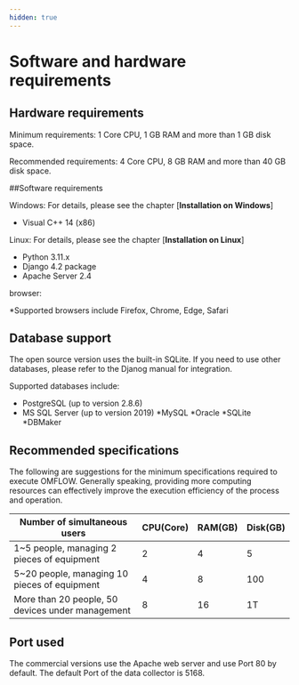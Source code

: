 ```yaml
---
hidden: true
---
```


# Software and hardware requirements

## Hardware requirements

Minimum requirements: 1 Core CPU, 1 GB RAM and more than 1 GB disk space.

Recommended requirements: 4 Core CPU, 8 GB RAM and more than 40 GB disk space.

\##Software requirements

Windows: For details, please see the chapter \[**Installation on Windows**]

* Visual C++ 14 (x86)

Linux: For details, please see the chapter \[**Installation on Linux**]

* Python 3.11.x
* Django 4.2 package
* Apache Server 2.4

browser:

\*Supported browsers include Firefox, Chrome, Edge, Safari

## Database support

The open source version uses the built-in SQLite. If you need to use other databases, please refer to the Djanog manual for integration.

Supported databases include:

* PostgreSQL (up to version 2.8.6)
* MS SQL Server (up to version 2019) \*MySQL \*Oracle \*SQLite \*DBMaker

## Recommended specifications

The following are suggestions for the minimum specifications required to execute OMFLOW. Generally speaking, providing more computing resources can effectively improve the execution efficiency of the process and operation.

| Number of simultaneous users                     | CPU(Core) | RAM(GB) | Disk(GB) |
| ------------------------------------------------ | --------- | ------- | -------- |
| 1\~5 people, managing 2 pieces of equipment      | 2         | 4       | 5        |
| 5\~20 people, managing 10 pieces of equipment    | 4         | 8       | 100      |
| More than 20 people, 50 devices under management | 8         | 16      | 1T       |

## Port used

The commercial versions use the Apache web server and use Port 80 by default. The default Port of the data collector is 5168.
